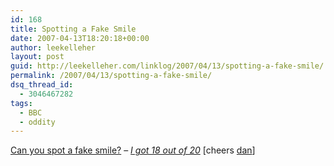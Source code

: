 ```yaml
---
id: 168
title: Spotting a Fake Smile
date: 2007-04-13T18:20:18+00:00
author: leekelleher
layout: post
guid: http://leekelleher.com/linklog/2007/04/13/spotting-a-fake-smile/
permalink: /2007/04/13/spotting-a-fake-smile/
dsq_thread_id:
  - 3046467282
tags:
  - BBC
  - oddity
---
```

[Can you spot a fake smile?](http://www.bbc.co.uk/science/humanbody/mind/surveys/smiles/) &#8211; _[I got 18 out of 20](http://www.bbc.co.uk/science/humanbody/mind/surveys/smiles/index_22.shtml?gender=&age=&occupation=&country=&education=&outlook=3&confidence=5&programme=&Q01=genuine&Q02=fake&Q03=genuine&Q04=fake&Q04=genuine&Q06=genuine&Q07=genuine&Q08=genuine&Q09=fake&Q10=genuine&Q11=genuine&Q12=fake&Q13=fake&Q14=fake&Q15=genuine&Q16=genuine&Q17=genuine&Q18=fake&Q19=genuine&Q20=fake&part=Eyes)_ [cheers [dan](http://www.myspace.com/boozealchemist)]
